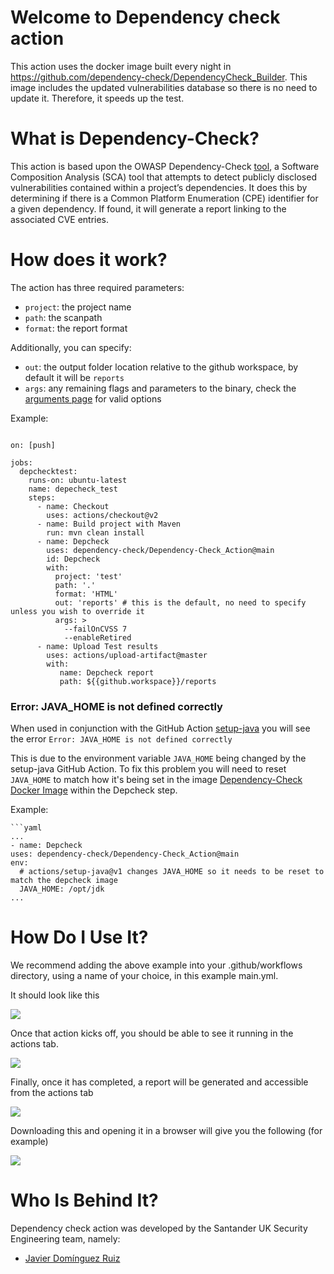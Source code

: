 
# Welcome to Dependency check action

This action uses the docker image built every night in https://github.com/dependency-check/DependencyCheck_Builder. This image includes the updated vulnerabilities database so there is no need to update it. Therefore, it speeds up the test.

# What is Dependency-Check?

This action is based upon the OWASP Dependency-Check [tool](https://owasp.org/www-project-dependency-check/), a Software Composition Analysis (SCA) tool that attempts to detect publicly disclosed vulnerabilities contained within a project’s dependencies. It does this by determining if there is a Common Platform Enumeration (CPE) identifier for a given dependency. If found, it will generate a report linking to the associated CVE entries.

# How does it work?

The action has three required parameters:

- `project`: the project name
- `path`: the scanpath
- `format`: the report format

Additionally, you can specify:

- `out`: the output folder location relative to the github workspace, by default it will be `reports`
- `args`: any remaining flags and parameters to the binary, check the [arguments page](https://jeremylong.github.io/DependencyCheck/dependency-check-cli/arguments.html) for valid options

Example:
```

on: [push]

jobs:
  depchecktest:
    runs-on: ubuntu-latest
    name: depecheck_test
    steps:
      - name: Checkout
        uses: actions/checkout@v2
      - name: Build project with Maven
        run: mvn clean install
      - name: Depcheck
        uses: dependency-check/Dependency-Check_Action@main
        id: Depcheck
        with:
          project: 'test'
          path: '.'
          format: 'HTML'
          out: 'reports' # this is the default, no need to specify unless you wish to override it
          args: >
            --failOnCVSS 7
            --enableRetired
      - name: Upload Test results
        uses: actions/upload-artifact@master
        with:
           name: Depcheck report
           path: ${{github.workspace}}/reports
```

### Error: JAVA_HOME is not defined correctly 
When used in conjunction with the GitHub Action [setup-java](https://github.com/actions/setup-java) you will see the error `Error: JAVA_HOME is not defined correctly`

This is due to the environment variable `JAVA_HOME` being changed by the setup-java GitHub Action. To fix this problem you will need to reset `JAVA_HOME` to match how it's being set in the image [Dependency-Check Docker Image](https://github.com/jeremylong/DependencyCheck/blob/main/Dockerfile#L16) within the Depcheck step. 

Example:
```
```yaml
...
- name: Depcheck
uses: dependency-check/Dependency-Check_Action@main
env:
  # actions/setup-java@v1 changes JAVA_HOME so it needs to be reset to match the depcheck image
  JAVA_HOME: /opt/jdk
...
```

# How Do I Use It?
We recommend adding the above example into your .github/workflows directory, using a name of your choice, in this example main.yml.

It should look like this

![](img/mainyml.png)

Once that action kicks off, you should be able to see it running in the actions tab.

![](img/actionrunning.png)

Finally, once it has completed, a report will be generated and accessible from the actions tab

![](img/report.png)

Downloading this and opening it in a browser will give you the following (for example)

![](img/output.png)

# Who Is Behind It?

Dependency check action was developed by the Santander UK Security Engineering team, namely:

- [Javier Domínguez Ruiz](https://github.com/javixeneize)
